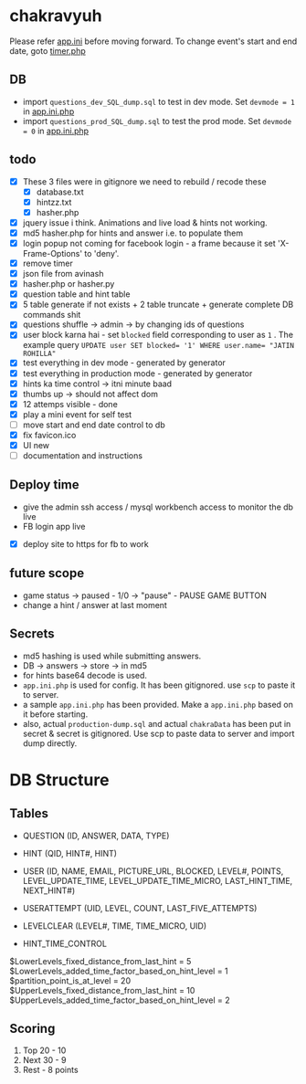 # chakravyuh

Please refer [app.ini](./app.ini.php) before moving forward.
To change event's start and end date, goto [timer.php](./timer.php)

## DB

- import `questions_dev_SQL_dump.sql` to test in dev mode. Set `devmode = 1` in [app.ini.php](./app.ini.php)
- import `questions_prod_SQL_dump.sql` to test the prod mode. Set `devmode = 0` in [app.ini.php](./app.ini.php)

## todo

- [x] These 3 files were in gitignore we need to rebuild / recode these
  - [x] database.txt
  - [x] hintzz.txt
  - [x] hasher.php
- [x] jquery issue i think. Animations and live load & hints not working.
- [x] md5 hasher.php for hints and answer i.e. to populate them
- [x] login popup not coming for facebook login - a frame because it set 'X-Frame-Options' to 'deny'.
- [x] remove timer
- [x] json file from avinash
- [x] hasher.php or hasher.py
- [x] question table and hint table
- [x] 5 table generate if not exists + 2 table truncate + generate complete DB commands shit
- [x] questions shuffle -> admin -> by changing ids of questions
- [x] user block karna hai - set `blocked` field corresponding to user as `1` . The example query `UPDATE user SET blocked= '1' WHERE user.name= "JATIN ROHILLA"`
- [x] test everything in dev mode - generated by generator
- [x] test everything in production mode - generated by generator
- [x] hints ka time control -> itni minute baad
- [x] thumbs up -> should not affect dom
- [x] 12 attemps visible - done
- [x] play a mini event for self test
- [ ] move start and end date control to db
- [x] fix favicon.ico
- [x] UI new
- [ ] documentation and instructions

## Deploy time

- give the admin ssh access / mysql workbench access to monitor the db live
- FB login app live
- [x] deploy site to https for fb to work

## future scope

- game status -> paused - 1/0 -> "pause" - PAUSE GAME BUTTON
- change a hint / answer at last moment

## Secrets

- md5 hashing is used while submitting answers.
- DB -> answers -> store -> in md5
- for hints base64 decode is used.
- `app.ini.php` is used for config. It has been gitignored. use `scp` to paste it to server.
- a sample `app.ini.php` has been provided. Make a `app.ini.php` based on it before starting.
- also, actual `production-dump.sql` and actual `chakraData` has been put in secret & secret is gitignored. Use scp to paste data to server and import dump directly.

# DB Structure

## Tables

- QUESTION (ID, ANSWER, DATA, TYPE)

- HINT (QID, HINT#, HINT)

- USER (ID, NAME, EMAIL, PICTURE_URL, BLOCKED, LEVEL#, POINTS, LEVEL_UPDATE_TIME, LEVEL_UPDATE_TIME_MICRO, LAST_HINT_TIME, NEXT_HINT#)

- USERATTEMPT (UID, LEVEL, COUNT, LAST_FIVE_ATTEMPTS)

- LEVELCLEAR (LEVEL#, TIME, TIME_MICRO, UID)

- HINT_TIME_CONTROL

$LowerLevels_fixed_distance_from_last_hint = 5
$LowerLevels_added_time_factor_based_on_hint_level = 1
$partition_point_is_at_level = 20
$UpperLevels_fixed_distance_from_last_hint = 10
$UpperLevels_added_time_factor_based_on_hint_level = 2


## Scoring

1. Top 20 - 10
2. Next 30 - 9
3. Rest - 8 points
